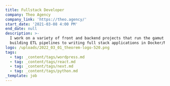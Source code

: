 ```yaml
---
title: Fullstack Developer
company: Theo Agency
company_link: 'https://theo.agency/'
start_date: '2021-03-08 4:00 PM'
end_date: null
description: >-
  I work on a variety of front and backend projects that run the gamut from
  building ETL pipelines to writing full stack applications in Docker/Node/React
logo: /uploads/2022_03_01_theorem-logo-520.png
tags:
  - tag: _content/tags/wordpress.md
  - tag: _content/tags/react.md
  - tag: _content/tags/next.md
  - tag: _content/tags/python.md
_template: job
---
```


